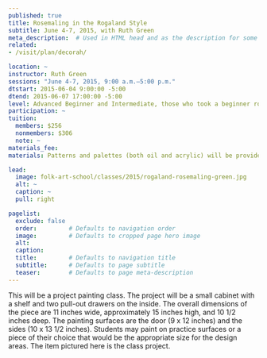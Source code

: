```yaml
---
published: true
title: Rosemaling in the Rogaland Style 
subtitle: June 4-7, 2015, with Ruth Green
meta_description:  # Used in HTML head and as the description for some search engines
related:
- /visit/plan/decorah/

location: ~
instructor: Ruth Green
sessions: "June 4-7, 2015, 9:00 a.m.–5:00 p.m."
dtstart: 2015-06-04 9:00:00 -5:00
dtend: 2015-06-07 17:00:00 -5:00
level: Advanced Beginner and Intermediate, those who took a beginner rosemaling class and know basic stroke work and brush handling.  
participation: ~
tuition:
  members: $256
  nonmembers: $306
  note: ~
materials_fee: 
materials: Patterns and palettes (both oil and acrylic) will be provided. The class will be taught in oils, but acrylic painters are welcome. The woodenware piece will be available for purchase through the Museum Store. 

lead:
  image: folk-art-school/classes/2015/rogaland-rosemaling-green.jpg
  alt: ~
  caption: ~
  pull: right

pagelist:
  exclude: false
  order:         # Defaults to navigation order  
  image:         # Defaults to cropped page hero image
  alt:
  caption:
  title:         # Defaults to navigation title
  subtitle:      # Defaults to page subtitle
  teaser:        # Defaults to page meta-description 
---
```

This will be a project painting class. The project will be a small cabinet with a shelf and two pull-out drawers on the inside. The overall dimensions of the piece are 11 inches wide, approximately 15 inches high, and 10 1/2 inches deep. The painting surfaces are the door (9 x 12 inches) and the sides (10 x 13 1/2 inches). Students may paint on practice surfaces or a piece of their choice that would be the appropriate size for the design areas. The item pictured here is the class project.